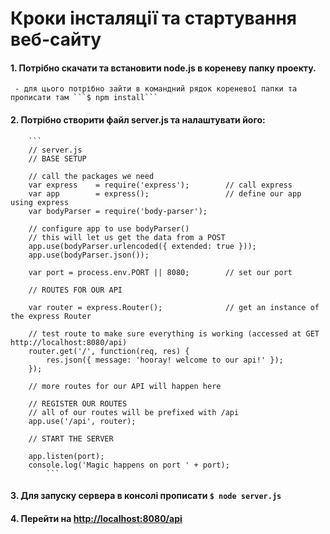 # Кроки інсталяції та стартування веб-сайту

#### 1. Потрібно скачати та встановити node.js в кореневу папку проекту.
     - для цього потрібно зайти в командний рядок кореневої папки та прописати там ```$ npm install```
#### 2. Потрібно створити файл server.js та налаштувати його:
        ```
        // server.js
        // BASE SETUP

        // call the packages we need
        var express    = require('express');        // call express
        var app        = express();                 // define our app using express
        var bodyParser = require('body-parser');

        // configure app to use bodyParser()
        // this will let us get the data from a POST
        app.use(bodyParser.urlencoded({ extended: true }));
        app.use(bodyParser.json());

        var port = process.env.PORT || 8080;        // set our port

        // ROUTES FOR OUR API
        
        var router = express.Router();              // get an instance of the express Router

        // test route to make sure everything is working (accessed at GET http://localhost:8080/api)
        router.get('/', function(req, res) {
            res.json({ message: 'hooray! welcome to our api!' });   
        });

        // more routes for our API will happen here

        // REGISTER OUR ROUTES
        // all of our routes will be prefixed with /api
        app.use('/api', router);

        // START THE SERVER
        
        app.listen(port);
        console.log('Magic happens on port ' + port); 
            ```
#### 3. Для запуску сервера в консолі прописати ```$ node server.js```   
#### 4. Перейти на <http://localhost:8080/api>         
